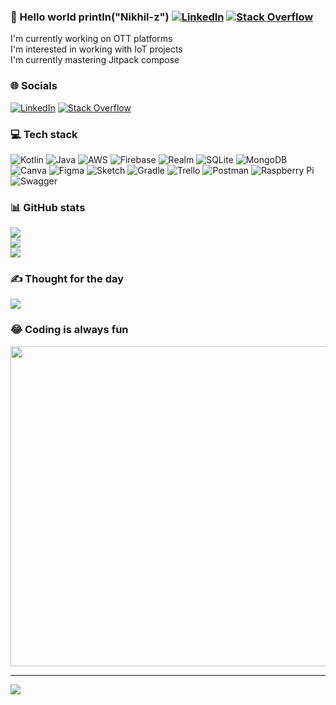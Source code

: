 ### 💫 Hello world println("Nikhil-z") [![LinkedIn](https://img.shields.io/badge/LinkedIn-%230077B5.svg?logo=linkedin&logoColor=white)](https://linkedin.com/in/nikhilcgopi) [![Stack Overflow](https://img.shields.io/badge/-Stackoverflow-FE7A16?logo=stack-overflow&logoColor=white)](https://stackoverflow.com/users/3038899) 
I'm currently working on OTT platforms <br>I'm interested in working with IoT projects<br>I'm currently mastering Jitpack compose 


### 🌐 Socials
[![LinkedIn](https://img.shields.io/badge/LinkedIn-%230077B5.svg?logo=linkedin&logoColor=white)](https://linkedin.com/in/nikhilcgopi) [![Stack Overflow](https://img.shields.io/badge/-Stackoverflow-FE7A16?logo=stack-overflow&logoColor=white)](https://stackoverflow.com/users/3038899) 

### 💻 Tech stack
![Kotlin](https://img.shields.io/badge/kotlin-%230095D5.svg?style=flat&logo=kotlin&logoColor=white) ![Java](https://img.shields.io/badge/java-%23ED8B00.svg?style=flat&logo=java&logoColor=white) ![AWS](https://img.shields.io/badge/AWS-%23FF9900.svg?style=flat&logo=amazon-aws&logoColor=white) ![Firebase](https://img.shields.io/badge/firebase-%23039BE5.svg?style=flat&logo=firebase) ![Realm](https://img.shields.io/badge/Realm-39477F?style=flat&logo=realm&logoColor=white) ![SQLite](https://img.shields.io/badge/sqlite-%2307405e.svg?style=flat&logo=sqlite&logoColor=white) ![MongoDB](https://img.shields.io/badge/MongoDB-%234ea94b.svg?style=flat&logo=mongodb&logoColor=white) ![Canva](https://img.shields.io/badge/Canva-%2300C4CC.svg?style=flat&logo=Canva&logoColor=white) 	![Figma](https://img.shields.io/badge/figma-%23F24E1E.svg?style=flat&logo=figma&logoColor=white) ![Sketch](https://img.shields.io/badge/Sketch-FFB387?style=flat&logo=sketch&logoColor=black) ![Gradle](https://img.shields.io/badge/Gradle-02303A.svg?style=flat&logo=Gradle&logoColor=white) ![Trello](https://img.shields.io/badge/Trello-%23026AA7.svg?style=flat&logo=Trello&logoColor=white) ![Postman](https://img.shields.io/badge/Postman-FF6C37?style=flat&logo=postman&logoColor=white) ![Raspberry Pi](https://img.shields.io/badge/-RaspberryPi-C51A4A?style=flat&logo=Raspberry-Pi) ![Swagger](https://img.shields.io/badge/-Swagger-%23Clojure?style=flat&logo=swagger&logoColor=white)
### 📊 GitHub stats
![](https://github-readme-stats.vercel.app/api?username=Nikhil-z&theme=dark&hide_border=false&include_all_commits=false&count_private=false)<br/>
![](https://github-readme-streak-stats.herokuapp.com/?user=Nikhil-z&theme=dark&hide_border=false)<br/>
![](https://github-readme-stats.vercel.app/api/top-langs/?username=Nikhil-z&theme=dark&hide_border=false&include_all_commits=false&count_private=false&layout=compact)

### ✍️ Thought for the day
![](https://quotes-github-readme.vercel.app/api?type=horizontal&theme=tokyonight)

### 😂 Coding is always fun
<img src="https://random-memer.herokuapp.com/" width="512px"/>

---
[![](https://visitcount.itsvg.in/api?id=Nikhil-z&icon=0&color=0)](https://visitcount.itsvg.in)
